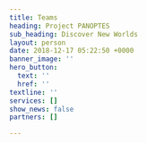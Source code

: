 ```yaml
---
title: Teams
heading: Project PANOPTES
sub_heading: Discover New Worlds
layout: person
date: 2018-12-17 05:22:50 +0000
banner_image: ''
hero_button:
  text: ''
  href: ''
textline: ''
services: []
show_news: false
partners: []

---
```

